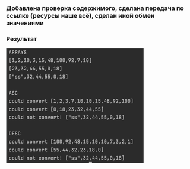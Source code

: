 ### Добавлена проверка содержимого, сделана передача по ссылке (ресурсы наше всё), сделан иной обмен значениями

### Результат

![img_1.png](img_1.png)